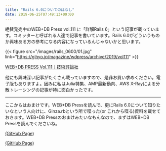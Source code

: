 ```yaml
---
title: "Rails 6.0についてのはなし"
date: 2019-06-25T07:49:13+09:00
---
```


絶賛発売中のWEB+DB Press vol.111 に「詳解Rails 6」という記事が載っています。コミッターと呼ばれる人達で記事を書いています。Rails 6.0がどういうものか興味ある方の参考になる内容になっているんじゃないかと思います。

{{< figure src="/images/rails_0600/01.jpg" link="https://gihyo.jp/magazine/wdpress/archive/2019/vol111" >}}

[WEB\+DB PRESS Vol\.111｜技術評論社](https://gihyo.jp/magazine/wdpress/archive/2019/vol111)

他にも興味深い記事がたくさん載っていますので、是非お買い求めください。電子版もありますよ。因みに私はJulia特集、AMP最新動向、AWS X-Rayによる分散トレーシングの記事が特に面白かったです。

---

ここからはおまけです。WEB+DB Pressを読んで、更にRails 6.0について知りたいなという人向けに、Ginza.rbという所で喋った(or これから喋る)資料を載せておきます。WEB+DB Pressのおまけみたいなもんなので、まずはWEB+DB Pressを読んでくださいね。

<script async class="speakerdeck-embed" data-id="bcf117cceac5470bb6c271215ffa60a4" data-ratio="1.37081659973226" src="//speakerdeck.com/assets/embed.js"></script>
[(GitHub Page)](https://y-yagi.github.io/presen_rails_6_0/#)

<script async class="speakerdeck-embed" data-id="b96dc25c32e3468793166065e81760c4" data-ratio="1.37081659973226" src="//speakerdeck.com/assets/embed.js"></script>
[(GitHub Page)](https://y-yagi.github.io/presen_rails_6_0_part2/#/)
